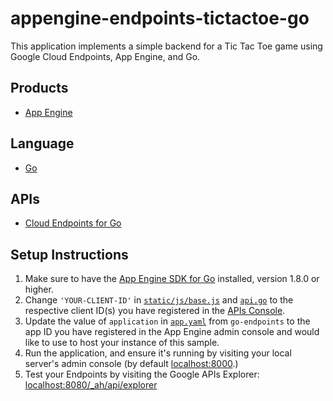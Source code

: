 appengine-endpoints-tictactoe-go
====================================

This application implements a simple backend for a Tic Tac Toe game using
Google Cloud Endpoints, App Engine, and Go.

## Products
- [App Engine][1]

## Language
- [Go][2]

## APIs
- [Cloud Endpoints for Go][3]

## Setup Instructions

1. Make sure to have the [App Engine SDK for Go][4] installed, version
   1.8.0 or higher.
2. Change `'YOUR-CLIENT-ID'` in [`static/js/base.js`][5] and 
   [`api.go`][6] to the respective client ID(s) you have registered 
   in the [APIs Console][7].
3. Update the value of `application` in [`app.yaml`][8] from `go-endpoints` 
   to the app ID you have registered in the App Engine admin console and would 
   like to use to host your instance of this sample.
4. Run the application, and ensure it's running by visiting your local server's
   admin console (by default [localhost:8000][9].)
5. Test your Endpoints by visiting the Google APIs Explorer: 
  [localhost:8080/_ah/api/explorer][10]

[1]: https://developers.google.com/appengine
[2]: http://golang.org/
[3]: https://github.com/crhym3/go-endpoints/wiki/Getting-Started-%28readme%29
[4]: https://developers.google.com/appengine/downloads
[5]: https://github.com/crhym3/go-tictactoe/blob/master/static/js/base.js
[6]: https://github.com/crhym3/go-tictactoe/blob/master/tictactoe/api.go
[7]: https://code.google.com/apis/console
[8]: https://github.com/crhym3/go-tictactoe/blob/master/app.yaml
[9]: http://localhost:8000/
[10]: http://localhost:8080/_ah/api/explorer
